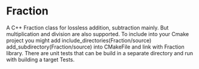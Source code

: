 ﻿# Fraction
A C++ Fraction class for lossless addition, subtraction mainly. But multiplication and division are also supported.
To include into your Cmake project you might add 
include_directories(Fraction/source)
add_subdirectory(Fraction/source)
into CMakeFile
and link with Fraction library.
There are unit tests that can be build in a separate directory and run with building a target Tests.
